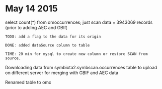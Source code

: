# May 14 2015
select count(*) from omoccurrences; just scan data = 3943069 records (prior to adding AEC and GBIf)

	TODO: add a flag to the data for its origin

	DONE: added dataSource column to table

	TIME: 20 min for mysql to create new column or restore SCAN from source.
	
Downloading data from symbiota2.symbscan.occurrences table to upload on different server for merging with GBIF and AEC data

Renamed table to omo



